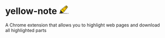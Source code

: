 # yellow-note <img src="asset/icon.png" height="30em">
A Chrome extension that allows you to highlight web pages and download all highlighted parts
